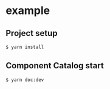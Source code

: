 # example

## Project setup
```
$ yarn install
```

## Component Catalog start

```bash
$ yarn doc:dev
```
